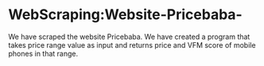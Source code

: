 # WebScraping:Website-Pricebaba-
We have scraped the website Pricebaba. We have created a program that takes price range value as input and returns price and VFM score of mobile phones in that range.
